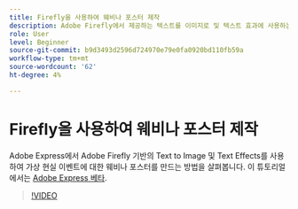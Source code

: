 ```yaml
---
title: Firefly을 사용하여 웨비나 포스터 제작
description: Adobe Firefly에서 제공하는 텍스트를 이미지로 및 텍스트 효과에 사용하는 방법 알아보기
role: User
level: Beginner
source-git-commit: b9d3493d2596d724970e79e0fa0920bd110fb59a
workflow-type: tm+mt
source-wordcount: '62'
ht-degree: 4%

---
```


# Firefly을 사용하여 웨비나 포스터 제작

Adobe Express에서 Adobe Firefly 기반의 Text to Image 및 Text Effects를 사용하여 가상 현실 이벤트에 대한 웨비나 포스터를 만드는 방법을 살펴봅니다. 이 튜토리얼에서는 [Adobe Express 베타](https://www.adobe.com/express/).

>[!VIDEO](https://video.tv.adobe.com/v/3420810?quality=12&learn=on&hidetitle=true)